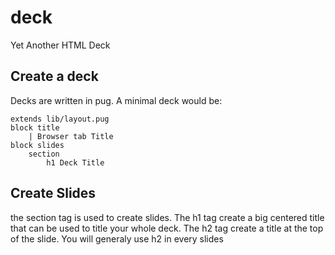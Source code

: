 # deck
Yet Another HTML Deck

## Create a deck
Decks are written in pug. A minimal deck would be:

    extends lib/layout.pug
    block title
    	| Browser tab Title
    block slides
    	section
    		h1 Deck Title

## Create Slides
the section tag is used to create slides. The h1 tag create a big centered title that can be used to title your whole deck. The h2 tag create a title at the top of the slide. You will generaly use h2 in every slides 
